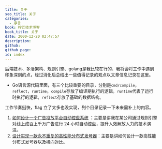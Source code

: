 ```yaml
---
title: 关于
seo_title: 关于
categories:
  - 序言
book: 柠芒技术博客
book_title: 关于
date: 2000-12-20 02:47:57
description:
github:
github_page:
id: index
---
```


后端技术、多活架构、规则引擎、golang是我比较在行的，我将会将工作中遇到印象深刻的点，经过消化后总结出一些值得记录的观点以文章信息记录在这里。

* Go语言源代码里面，有三个比较重要的目录，分别是`cmd/compile`，`reflect`，`runtime`。`compile`存放了编译期执行的逻辑，`runtime`代表了运行时执行的逻辑，`reflect`存放了基础的数据结构。

工作节奏挺快，flag 立了太多也没实现，列个目录记录一下未来需补上的内容。

1. [如何设计一个广告投放平台自动控盘系统](https://jinfeijie.cn/post-20231109012000) ：主要是讲我在某公司通过规则引擎对线上成百上千万广告进行 24 小时自动控盘，提升人效解放人力的技术演进。
2. [设计实现一款永不重复的高性能分布式发号器](https://jinfeijie.cn/post-20220116011900)：主要是讲如何设计一款高性能分布式发号器以及横向对比。
